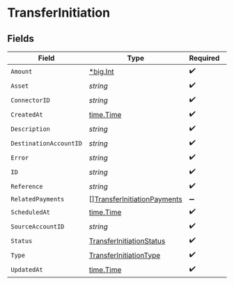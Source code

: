 # TransferInitiation


## Fields

| Field                                                                             | Type                                                                              | Required                                                                          | Description                                                                       | Example                                                                           |
| --------------------------------------------------------------------------------- | --------------------------------------------------------------------------------- | --------------------------------------------------------------------------------- | --------------------------------------------------------------------------------- | --------------------------------------------------------------------------------- |
| `Amount`                                                                          | [*big.Int](https://pkg.go.dev/math/big#Int)                                       | :heavy_check_mark:                                                                | N/A                                                                               |                                                                                   |
| `Asset`                                                                           | *string*                                                                          | :heavy_check_mark:                                                                | N/A                                                                               | USD                                                                               |
| `ConnectorID`                                                                     | *string*                                                                          | :heavy_check_mark:                                                                | N/A                                                                               |                                                                                   |
| `CreatedAt`                                                                       | [time.Time](https://pkg.go.dev/time#Time)                                         | :heavy_check_mark:                                                                | N/A                                                                               |                                                                                   |
| `Description`                                                                     | *string*                                                                          | :heavy_check_mark:                                                                | N/A                                                                               |                                                                                   |
| `DestinationAccountID`                                                            | *string*                                                                          | :heavy_check_mark:                                                                | N/A                                                                               |                                                                                   |
| `Error`                                                                           | *string*                                                                          | :heavy_check_mark:                                                                | N/A                                                                               |                                                                                   |
| `ID`                                                                              | *string*                                                                          | :heavy_check_mark:                                                                | N/A                                                                               | XXX                                                                               |
| `Reference`                                                                       | *string*                                                                          | :heavy_check_mark:                                                                | N/A                                                                               |                                                                                   |
| `RelatedPayments`                                                                 | [][TransferInitiationPayments](../../models/shared/transferinitiationpayments.md) | :heavy_minus_sign:                                                                | N/A                                                                               |                                                                                   |
| `ScheduledAt`                                                                     | [time.Time](https://pkg.go.dev/time#Time)                                         | :heavy_check_mark:                                                                | N/A                                                                               |                                                                                   |
| `SourceAccountID`                                                                 | *string*                                                                          | :heavy_check_mark:                                                                | N/A                                                                               |                                                                                   |
| `Status`                                                                          | [TransferInitiationStatus](../../models/shared/transferinitiationstatus.md)       | :heavy_check_mark:                                                                | N/A                                                                               |                                                                                   |
| `Type`                                                                            | [TransferInitiationType](../../models/shared/transferinitiationtype.md)           | :heavy_check_mark:                                                                | N/A                                                                               |                                                                                   |
| `UpdatedAt`                                                                       | [time.Time](https://pkg.go.dev/time#Time)                                         | :heavy_check_mark:                                                                | N/A                                                                               |                                                                                   |